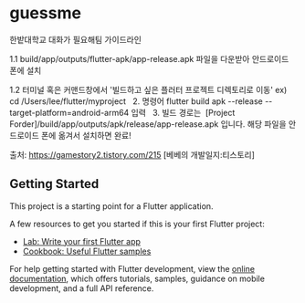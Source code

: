 # guessme

한밭대학교 대화가 필요해팀 가이드라인

1.1 build/app/outputs/flutter-apk/app-release.apk 파일을 다운받아 안드로이드 폰에 설치

1.2 터미널 혹은 커맨드창에서 '빌드하고 싶은 플러터 프로젝트 디렉토리로 이동'
ex) cd /Users/lee/flutter/myproject
 
2. 명령어 flutter build apk --release --target-platform=android-arm64 입력
 
3. 빌드 경로는  [Project Forder]/build/app/outputs/apk/release/app-release.apk 입니다. 해당 파일을 안드로이드 폰에 옮겨서 설치하면 완료!

출처: https://gamestory2.tistory.com/215 [베베의 개발일지:티스토리]

## Getting Started

This project is a starting point for a Flutter application.

A few resources to get you started if this is your first Flutter project:

- [Lab: Write your first Flutter app](https://docs.flutter.dev/get-started/codelab)
- [Cookbook: Useful Flutter samples](https://docs.flutter.dev/cookbook)

For help getting started with Flutter development, view the
[online documentation](https://docs.flutter.dev/), which offers tutorials,
samples, guidance on mobile development, and a full API reference.
